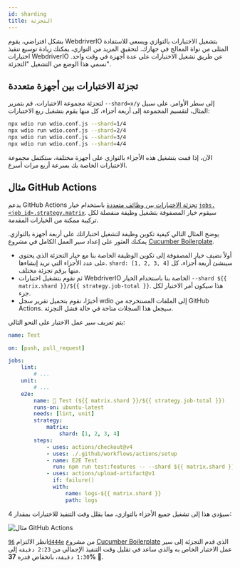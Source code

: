 ```yaml
---
id: sharding
title: التجزئة
---
```


بشكل افتراضي، يقوم WebdriverIO بتشغيل الاختبارات بالتوازي ويسعى للاستفادة المثلى من نواة المعالج في جهازك. لتحقيق المزيد من التوازي، يمكنك زيادة توسيع تنفيذ اختبارات WebdriverIO عن طريق تشغيل الاختبارات على عدة أجهزة في وقت واحد. نسمي هذا الوضع من التشغيل "التجزئة".

## تجزئة الاختبارات بين أجهزة متعددة

لتجزئة مجموعة الاختبارات، قم بتمرير `--shard=x/y` إلى سطر الأوامر. على سبيل المثال، لتقسيم المجموعة إلى أربعة أجزاء، كل منها يقوم بتشغيل ربع الاختبارات:

```sh
npx wdio run wdio.conf.js --shard=1/4
npx wdio run wdio.conf.js --shard=2/4
npx wdio run wdio.conf.js --shard=3/4
npx wdio run wdio.conf.js --shard=4/4
```

الآن، إذا قمت بتشغيل هذه الأجزاء بالتوازي على أجهزة مختلفة، ستكتمل مجموعة الاختبارات الخاصة بك بسرعة أربع مرات أسرع.

## مثال GitHub Actions

يدعم GitHub Actions [تجزئة الاختبارات بين وظائف متعددة](https://docs.github.com/en/actions/using-jobs/using-a-matrix-for-your-jobs) باستخدام خيار [`jobs.<job_id>.strategy.matrix`](https://docs.github.com/en/actions/using-workflows/workflow-syntax-for-github-actions#jobsjob_idstrategymatrix). سيقوم خيار المصفوفة بتشغيل وظيفة منفصلة لكل تركيبة ممكنة من الخيارات المقدمة.

يوضح المثال التالي كيفية تكوين وظيفة لتشغيل اختباراتك على أربعة أجهزة بالتوازي. يمكنك العثور على إعداد سير العمل الكامل في مشروع [Cucumber Boilerplate](https://github.com/webdriverio/cucumber-boilerplate/blob/main/.github/workflows/test.yaml).

-   أولاً نضيف خيار المصفوفة إلى تكوين الوظيفة الخاصة بنا مع خيار التجزئة الذي يحتوي على عدد الأجزاء التي نريد إنشاءها. `shard: [1, 2, 3, 4]` سينشئ أربعة أجزاء، كل منها برقم تجزئة مختلف.
-   ثم نقوم بتشغيل اختبارات WebdriverIO الخاصة بنا باستخدام الخيار `--shard ${{ matrix.shard }}/${{ strategy.job-total }}`. هذا سيكون أمر الاختبار لكل جزء.
-   أخيرًا، نقوم بتحميل تقرير سجل wdio إلى الملفات المستخرجة من GitHub Actions. سيجعل هذا السجلات متاحة في حالة فشل التجزئة.

يتم تعريف سير عمل الاختبار على النحو التالي:

```yaml title=.github/workflows/test.yaml
name: Test

on: [push, pull_request]

jobs:
    lint:
        # ...
    unit:
        # ...
    e2e:
        name: 🧪 Test (${{ matrix.shard }}/${{ strategy.job-total }})
        runs-on: ubuntu-latest
        needs: [lint, unit]
        strategy:
            matrix:
                shard: [1, 2, 3, 4]
        steps:
            - uses: actions/checkout@v4
            - uses: ./.github/workflows/actions/setup
            - name: E2E Test
              run: npm run test:features -- --shard ${{ matrix.shard }}/${{ strategy.job-total }}
            - uses: actions/upload-artifact@v1
              if: failure()
              with:
                  name: logs-${{ matrix.shard }}
                  path: logs
```

سيؤدي هذا إلى تشغيل جميع الأجزاء بالتوازي، مما يقلل وقت التنفيذ للاختبارات بمقدار 4:

![مثال GitHub Actions](/img/sharding.png "مثال GitHub Actions")

انظر الالتزام [`96d444e`](https://github.com/webdriverio/cucumber-boilerplate/commit/96d444ea23919389682b9b1c9408ed91c452c7f8) من مشروع [Cucumber Boilerplate](https://github.com/webdriverio/cucumber-boilerplate) الذي قدم التجزئة إلى سير عمل الاختبار الخاص به والذي ساعد في تقليل وقت التنفيذ الإجمالي من `2:23 دقيقة` إلى `1:30 دقيقة`، بانخفاض قدره __37%__ 🎉.